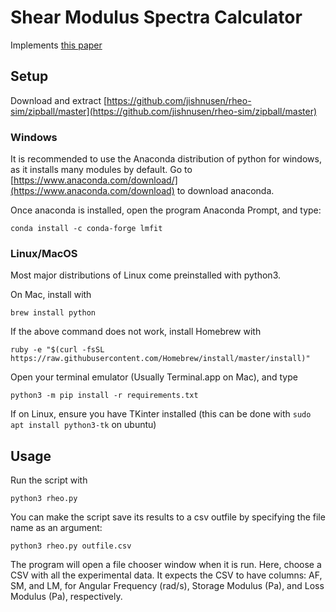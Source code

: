 # Shear Modulus Spectra Calculator

Implements [this paper](https://arxiv.org/abs/1711.09669)

## Setup
Download and extract [https://github.com/jishnusen/rheo-sim/zipball/master](https://github.com/jishnusen/rheo-sim/zipball/master)

### Windows
It is recommended to use the Anaconda distribution of python for windows, as it
installs many modules by default. Go to [https://www.anaconda.com/download/](https://www.anaconda.com/download) to download anaconda.

Once anaconda is installed, open the program Anaconda Prompt, and type:
```
conda install -c conda-forge lmfit 
```

### Linux/MacOS
Most major distributions of Linux come preinstalled with python3.

On Mac, install with
```
brew install python
```
If the above command does not work, install Homebrew with
```
ruby -e "$(curl -fsSL https://raw.githubusercontent.com/Homebrew/install/master/install)"
```

Open your terminal emulator (Usually Terminal.app on Mac), and type
```
python3 -m pip install -r requirements.txt
```
If on Linux, ensure you have TKinter installed (this can be done with `sudo apt install python3-tk` on ubuntu)

## Usage
Run the script with
```
python3 rheo.py
```
You can make the script save its results to a csv outfile by specifying the file
name as an argument:
```
python3 rheo.py outfile.csv
```
The program will open a file chooser window when it is run. Here, choose a CSV
with all the experimental data. It expects the CSV to have columns: AF, SM, and
LM, for Angular Frequency (rad/s), Storage Modulus (Pa), and Loss Modulus (Pa), respectively.
